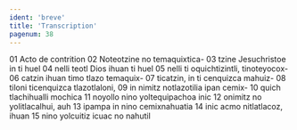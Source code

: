 ```yaml
---
ident: 'breve'
title: 'Transcription'
pagenum: 38
---
```

01  Acto de contrition
02  Noteotzine no temaquixtica-
03  tzine Jesuchristoe in ti huel
04   nelli teotl Dios ihuan ti huel
05  nelli ti oquichtizintli, tinoteyocox-
06  catzin ihuan timo tlazo temaquix-
07  ticatzin, in ti cenquizca mahuiz-
08  tiloni ticenquizca tlazotlaloni,
09  in nimitz notlazotilia ipan cemix-
10  quich tlachihualli mochica
11  noyollo nino yoltequipachoa inic
12  onimitz no yolitlacalhui, auh
13  ipampa in nino cemixnahuatia
14  inic acmo nitlatlacoz, ihuan
15  nino yolcuitiz icuac no nahutil

